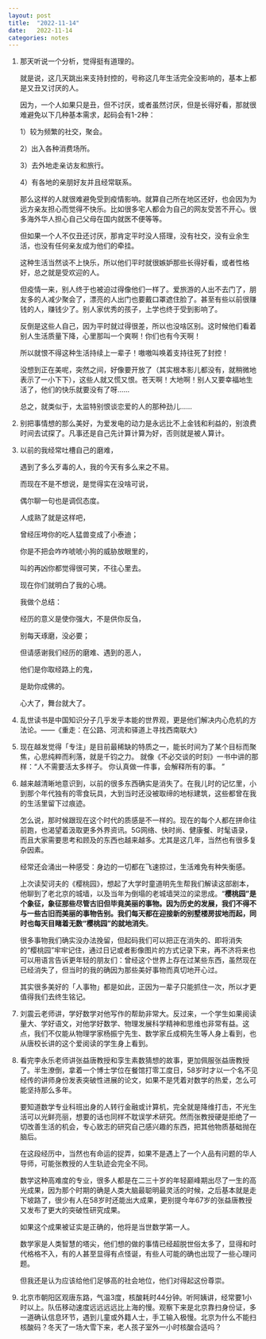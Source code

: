 ```yaml
---
layout: post
title:  "2022-11-14"
date:   2022-11-14
categories: notes
---
```




1. 那天听说一个分析，觉得挺有道理的。

   就是说，这几天跳出来支持封控的，号称这几年生活完全没影响的，基本上都是又丑又讨厌的人。

   因为，一个人如果只是丑，但不讨厌，或者虽然讨厌，但是长得好看，那就很难避免以下几种基本需求，起码会有1-2种：

   1）较为频繁的社交，聚会。  
   
   2）出入各种消费场所。  
   
   3）去外地走亲访友和旅行。  
   
   4）有各地的亲朋好友并且经常联系。  
   
   那么这样的人就很难避免受到疫情影响。就算自己所在地区还好，也会因为为远方亲友担心而觉得不快乐。比如很多宅人都会为自己的网友受苦不开心。很多海外华人担心自己父母在国内就医不便等等。
   
   但如果一个人不仅丑还讨厌，那肯定平时没人搭理，没有社交，没有业余生活，也没有任何亲友成为他们的牵挂。
   
   这种生活当然谈不上快乐，所以他们平时就很嫉妒那些长得好看，或者性格好，总之就是受欢迎的人。
   
   但疫情一来，别人终于也被迫过得像他们一样了。爱旅游的人出不去门了，朋友多的人减少聚会了，漂亮的人出门也要戴口罩遮住脸了。甚至有些以前很赚钱的人，赚钱少了。别人家优秀的孩子，上学也终于受到影响了。
   
   反倒是这些人自己，因为平时就过得很差，所以也没啥区别。这时候他们看着别人生活质量下降，心里那叫一个爽啊！你们也有今天啊！
   
   所以就恨不得这种生活持续上一辈子！嗷嗷叫唤着支持往死了封控！
   
   没想到正在美呢，突然之间，好像要开放了（其实根本影儿都没有，就稍微地表示了一小下下），这些人就又慌又恨。苍天啊！大地啊！别人又要幸福地生活了，他们的快乐就要没有了呀……
   
   总之，就类似于，太监特别恨谈恋爱的人的那种劲儿……

2. 别把事情想的那么美好，为爱发电的动力是永远比不上金钱和利益的，别浪费时间去试探了。凡事还是自己先计算计算为好，否则就是被人算计。

3. 以前的我经常吐槽自己的磨难，  

   遇到了多么歹毒的人，我的今天有多么来之不易。
   
   而现在不是不想说，是觉得实在没啥可说，

   偶尔聊一句也是调侃态度。
   
   人成熟了就是这样吧，
   
   曾经压垮你的吃人猛兽变成了小泰迪；

   你是不把会咋咋唬唬小狗的威胁放眼里的，
   
   叫的再凶你都觉得很可笑，不往心里去。
   
   现在你们就明白了我的心境。
   
   我做个总结：
   
   经历的意义是使你强大，不是供你反刍，
   
   别每天琢磨，没必要；
   
   但请感谢我们经历的磨难、遇到的恶人，
   
   他们是你取经路上的鬼，
   
   是助你成佛的。
   
   心大了，舞台就大了。

4. 乱世读书是中国知识分子几乎发乎本能的世界观，更是他们解决内心危机的方法论。——《重走：在公路、河流和驿道上寻找西南联大》 

5. 现在越发觉得「专注」是目前最稀缺的特质之一，能长时间为了某个目标而聚焦，心思纯粹而利落，就是千钧之力。 就像《不必交谈的时刻》一书中讲的那样：“人不需要活太多样子。 你认真做一件事，会解释所有的事。 ” 

6. 越来越清晰地意识到，以前的很多东西确实是消失了。在我儿时的记忆里，小到那个年代独有的零食玩具，大到当时还没被取缔的地标建筑，这些都曾在我的生活里留下过痕迹。

   怎么说，那时候跟现在这个时代的质感是不一样的。现在的每个人都在拼命往前跑，也渴望着汲取更多外界资讯。5G网络、快时尚、健康餐、时髦语录，而且大家需要思考和顾及的东西也越来越多。尤其是这几年，当然也有很多复杂因素。

   经常还会涌出一种感受：身边的一切都在飞速掠过，生活难免有种失衡感。

   上次读契诃夫的《樱桃园》，想起了大学时童道明先生帮我们解读这部剧本，他聊到了老北京的城墙，以及当年为倒塌的老城墙哭泣的梁思成。“**樱桃园”是个象征，象征那些尽管古旧但毕竟美丽的事物。因为历史的发展，我们不得不与一些古旧而美丽的事物告别。我们每天都在迎接新的别墅楼房拔地而起，同时也每天目睹着无数“樱桃园”的就地消失**。

   很多事物我们确实没办法挽留，但起码我们可以把正在消失的、即将消失的“樱桃园”牢牢记住，通过日记或者影像图片的方式记录下来，再不济将来也可以用语言告诉更年轻的朋友们：曾经这个世界上存在过某些东西，虽然现在已经消失了，但当时的我的确因为那些美好事物而真切地开心过。

   其实很多美好的「人事物」都是如此，正因为一辈子只能抓住一次，所以才更值得我们去终生铭记。

7. 刘震云老师讲，学好数学对他写作的帮助非常大。反过来，一个学生如果阅读量大、学好语文，对他学好数学、物理发展科学精神和思维也非常有益。这点，我们不仅能从物理学家杨振宁先生、数学家丘成桐先生等人身上看到，也从唐校长讲的这个爱阅读的学生身上看到。

8. 看完李永乐老师讲张益唐教授和孪生素数猜想的故事，更加佩服张益唐教授了。半生潦倒，拿着一个博士学位在餐馆打零工度日，58岁时才以一个名不见经传的讲师身份发表突破性进展的论文，如果不是凭着对数学的热爱，怎么可能坚持那么多年。

   要知道数学专业科班出身的人转行金融或计算机，完全就是降维打击，不光生活可以光鲜亮丽，想要的话也同样不耽误学术研究。然而张教授硬是拒绝了一切改善生活的机会，专心致志的研究自己感兴趣的东西，把其他物质基础抛在脑后。

   在这段经历中，当然也有命运的捉弄，如果不是遇上了一个人品有问题的华人导师，可能张教授的人生轨迹会完全不同。

   数学这种高难度的专业，很多人都是在二三十岁的年轻巅峰期出尽了一生的高光成果，因为那个时期的确是人类大脑最聪明最灵活的时候，之后基本就是走下坡路了，很少有人在58岁时还能出大成果，更别提今年67岁的张益唐教授又发布了更大的突破性研究成果。

   如果这个成果被证实是正确的，他将是当世数学第一人。

   数学家是人类智慧的塔尖，他们想的做的事情已经超脱世俗太多了，显得和时代格格不入，有的人甚至显得有点怪诞，有些人可能的确也出现了一些心理问题。

   但我还是认为应该给他们足够高的社会地位，他们对得起这份尊崇。

9. 北京市朝阳区观唐东路，气温3度，核酸耗时44分钟。听阿姨讲，经常要1小时以上。队伍移动速度远远远远比上海的慢。观察下来是北京靠扫身份证，多一道确认信息环节，遇到儿童或外籍人士，手工输入极慢。北京为什么不能扫核酸码？冬天了一场大雪下来，老人孩子室外一小时核酸合适吗？ 

